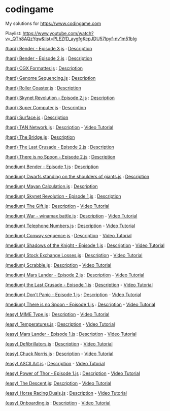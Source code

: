 # codingame
My solutions for https://www.codingame.com

Playlist: https://www.youtube.com/watch?v=_QTh8AQzYqw&list=PLEZfD_aygfgKcpJDU57Ipyf-nv1m51bIg

[(hard) Bender - Episode 3.js]((hard)%20Bender%20-%20Episode%203.js) : [Description](https://www.codingame.com/training/hard/bender-episode-3)

[(hard) Bender - Episode 2.js]((hard)%20Bender%20-%20Episode%202.js) : [Description](https://www.codingame.com/training/hard/bender-episode-2)

[(hard) CGX Formatter.js]((hard)%20CGX%20Formatter.js) : [Description](https://www.codingame.com/training/hard/cgx-formatter)

[(hard) Genome Sequencing.js]((hard)%20Genome%20Sequencing.js) : [Description](https://www.codingame.com/training/hard/genome-sequencing)

[(hard) Roller Coaster.js]((hard)%20Roller%20Coaster.js) : [Description](https://www.codingame.com/training/hard/roller-coaster)

[(hard) Skynet Revolution - Episode 2.js]((hard)%20Skynet%20Revolution%20-%20Episode%202.js) : [Description](https://www.codingame.com/training/hard/skynet-revolution-episode-2)

[(hard) Super Computer.js]((hard)%20Super%20Computer.js) : [Description](https://www.codingame.com/training/hard/super-computer)

[(hard) Surface.js]((hard)%20Surface.js) : [Description](https://www.codingame.com/training/hard/surface)

[(hard) TAN Network.js]((hard)%20TAN%20Network.js) : [Description](https://www.codingame.com/training/hard/tan-network) - [Video Tutorial](https://www.youtube.com/watch?v=xmJUXmYW1E8)

[(hard) The Bridge.js]((hard)%20The%20Bridge.js) : [Description](https://www.codingame.com/training/hard/the-bridge-episode-2)

[(hard) The Last Crusade - Episode 2.js]((hard)%20The%20Last%20Crusade%20-%20Episode%202.js) : [Description](https://www.codingame.com/training/hard/the-last-crusade-episode-2)

[(hard) There is no Spoon - Episode 2.js]((hard)%20There%20is%20no%20Spoon%20-%20Episode%202.js) : [Description](https://www.codingame.com/training/hard/there-is-no-spoon-episode-2)

[(medium) Bender - Episode 1.js]((medium)%20Bender%20-%20Episode%201.js) : [Description](https://www.codingame.com/training/medium/bender-episode-1)

[(medium) Dwarfs standing on the shoulders of giants.js]((medium)%20Dwarfs%20standing%20on%20the%20shoulders%20of%20giants.js) : [Description](https://www.codingame.com/training/medium/dwarfs-standing-on-the-shoulders-of-giants)

[(medium) Mayan Calculation.js]((medium)%20Mayan%20Calculation.js) : [Description](https://www.codingame.com/training/medium/mayan-calculation)

[(medium) Skynet Revolution - Episode 1.js]((medium)%20Skynet%20Revolution%20-%20Episode%201.js) : [Description](https://www.codingame.com/training/medium/skynet-revolution-episode-1/)

[(medium) The Gift.js]((medium)%20The%20Gift.js) : [Description](https://www.codingame.com/training/medium/the-gift) - [Video Tutorial](https://www.youtube.com/watch?v=PZAt5xLpdlY)

[(medium) War - winamax battle.js]((medium)%20War%20-%20winamax%20battle.js) : [Description](https://www.codingame.com/training/medium/winamax-battle) - [Video Tutorial](https://www.youtube.com/watch?v=5AXQVqJeQzc)

[(medium) Telephone Numbers.js]((medium)%20Telephone%20Numbers.js) : [Description](https://www.codingame.com/training/medium/telephone-numbers) - [Video Tutorial](https://www.youtube.com/watch?v=6mpe71VBDww)

[(medium) Conway sequence.js]((medium)%20%20Conway%20sequence.js) : [Description](https://www.codingame.com/training/medium/conway-sequence) - [Video Tutorial](https://www.youtube.com/watch?v=smz22PMPL5k)

[(medium) Shadows of the Knight - Episode 1.js]((medium)%20Shadows%20of%20the%20Knight%20-%20Episode%201.js) : [Description](https://www.codingame.com/training/medium/shadows-of-the-knight-episode-1) - [Video Tutorial](https://www.youtube.com/watch?v=LzUKpADnmNM)

[(medium) Stock Exchange Losses.js]((medium)%20Stock%20Exchange%20Losses.js) : [Description](https://www.codingame.com/training/medium/stock-exchange-losses) - [Video Tutorial](https://www.youtube.com/watch?v=X_1lOzjbs7M)

[(medium) Scrabble.js]((medium)%20Scrabble.js) : [Description](https://www.codingame.com/training/medium/scrabble) - [Video Tutorial](https://www.youtube.com/watch?v=bf3xMnwWsZ4)

[(medium) Mars Lander - Episode 2.js]((medium)%20Mars%20Lander%20-%20Episode%202.js) : [Description](https://www.codingame.com/training/medium/mars-lander-episode-2) - [Video Tutorial](https://www.youtube.com/watch?v=CrXu7JfDZlI)

[(medium) the Last Crusade - Episode 1.js]((medium)%20the%20Last%20Crusade%20-%20Episode%201.js) : [Description](https://www.codingame.com/training/medium/the-last-crusade-episode-1) - [Video Tutorial](https://www.youtube.com/watch?v=aL94NkjT9Ac)

[(medium) Don't Panic - Episode 1.js]((medium)%20Don't%20Panic%20-%20Episode%201.js) : [Description](https://www.codingame.com/training/medium/don't-panic-episode-1) - [Video Tutorial](https://www.youtube.com/watch?v=E083Fedoujw)

[(medium) There is no Spoon - Episode 1.js]((medium)%20There%20is%20no%20Spoon%20-%20Episode%201.js) : [Description](https://www.codingame.com/training/medium/there-is-no-spoon-episode-1) - [Video Tutorial](https://www.youtube.com/watch?v=mufE3ngQBhI)

[(easy) MIME Type.js]((easy)%20MIME%20Type.js) : [Description](https://www.codingame.com/training/easy/mime-type) - [Video Tutorial](https://www.youtube.com/watch?v=k2GjkoLudTU)

[(easy) Temperatures.js]((easy)%20Temperatures.js) : [Description](https://www.codingame.com/training/easy/temperatures) - [Video Tutorial](https://www.youtube.com/watch?v=h7Zmnys3TGs)

[(easy) Mars Lander - Episode 1.js]((easy)%20Mars%20Lander%20-%20Episode%201.js) : [Description](https://www.codingame.com/training/easy/mars-lander-episode-1) - [Video Tutorial](https://www.youtube.com/watch?v=frcIiJsN1mM)

[(easy) Defibrillators.js]((easy)%20Defibrillators.js) : [Description](https://www.codingame.com/training/easy/defibrillators) - [Video Tutorial](https://www.youtube.com/watch?v=YV2m6kuv1bY)

[(easy) Chuck Norris.js]((easy)%20Chuck%20Norris.js) : [Description](https://www.codingame.com/training/easy/chuck-norris) - [Video Tutorial](https://www.youtube.com/watch?v=F0VBD1NyGLQ)

[(easy) ASCII Art.js]((easy)%20ASCII%20Art.js) : [Description](https://www.codingame.com/training/easy/ascii-art) - [Video Tutorial](https://www.youtube.com/watch?v=WOeGHSG4Gsw)

[(easy) Power of Thor - Episode 1.js]((easy)%20Power%20of%20Thor%20-%20Episode%201.js) : [Description](https://www.codingame.com/training/easy/power-of-thor-episode-1) - [Video Tutorial](https://www.youtube.com/watch?v=VbV-qi7wudc)

[(easy) The Descent.js]((easy)%20The%20Descent.js): [Description](https://www.codingame.com/training/easy/the-descent) - [Video Tutorial](https://www.youtube.com/watch?v=bnbA9S0ZzGA)

[(easy) Horse Racing Duals.js]((easy)%20Horse%20Racing%20Duals.js) : [Description](https://www.codingame.com/training/easy/horse-racing-duals) - [Video Tutorial](https://www.youtube.com/watch?v=V6zqHdwTYc8)

[(easy) Onboarding.js]((easy)%20Onboarding.js) : [Description](https://www.codingame.com/training/easy/onboarding) - [Video Tutorial](https://www.youtube.com/watch?v=_QTh8AQzYqw)
